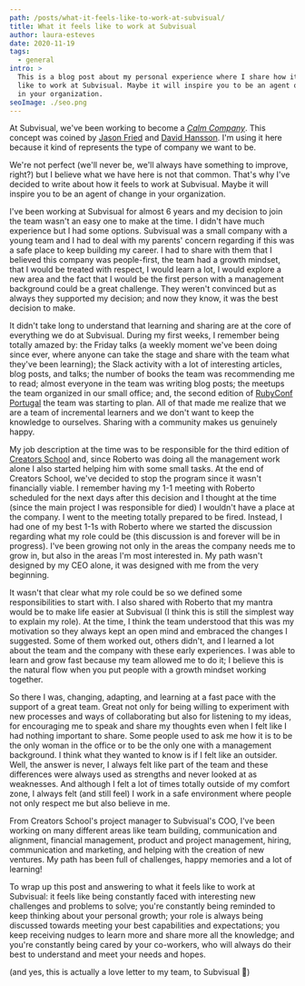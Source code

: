 ```yaml
---
path: /posts/what-it-feels-like-to-work-at-subvisual/
title: What it feels like to work at Subvisual
author: laura-esteves
date: 2020-11-19
tags:
  - general
intro: >
  This is a blog post about my personal experience where I share how it feels
  like to work at Subvisual. Maybe it will inspire you to be an agent of change
  in your organization.
seoImage: ./seo.png
---
```


At Subvisual, we've been working to become a *[Calm Company]*. This concept was
coined by [Jason Fried] and [David Hansson]. I'm using it here because it kind
of represents the type of company we want to be. 

We're not perfect (we'll never be, we'll always have something to improve,
right?) but I believe what we have here is not that common. That's why I've
decided to write about how it feels to work at Subvisual. Maybe it will inspire
you to be an agent of change in your organization.

I've been working at Subvisual for almost 6 years and my decision to join the
team wasn't an easy one to make at the time. I didn't have much experience but
I had some options. Subvisual was a small company with a young team and I had
to deal with my parents' concern regarding if this was a safe place to keep
building my career. I had to share with them that I believed this company was
people-first, the team had a growth mindset, that I would be treated with
respect, I would learn a lot, I would explore a new area and the fact that I
would be the first person with a management background could be a great
challenge. They weren't convinced but as always they supported my decision; and
now they know, it was the best decision to make.

It didn't take long to understand that learning and sharing are at the core of
everything we do at Subvisual. During my first weeks, I remember being totally
amazed by: the Friday talks (a weekly moment we've been doing since ever, where
anyone can take the stage and share with the team what they've been learning);
the Slack activity with a lot of interesting articles, blog posts, and talks;
the number of books the team was recommending me to read; almost everyone in
the team was writing blog posts; the meetups the team organized in our small
office; and, the second edition of [RubyConf Portugal] the team was starting to
plan. All of that made me realize that we are a team of incremental learners
and we don't want to keep the knowledge to ourselves. Sharing with a community
makes us genuinely happy.

My job description at the time was to be responsible for the third edition of
[Creators School] and, since Roberto was doing all the management work alone I
also started helping him with some small tasks. At the end of Creators School,
we've decided to stop the program since it wasn't financially viable. I
remember having my 1-1 meeting with Roberto scheduled for the next days after
this decision and I thought at the time (since the main project I was
responsible for died) I wouldn't have a place at the company. I went to the
meeting totally prepared to be fired. Instead, I had one of my best 1-1s with
Roberto where we started the discussion regarding what my role could be (this
discussion is and forever will be in progress). I've been growing not only in
the areas the company needs me to grow in, but also in the areas I'm most
interested in. My path wasn't designed by my CEO alone, it was designed with me
from the very beginning.

It wasn't that clear what my role could be so we defined some responsibilities
to start with. I also shared with Roberto that my mantra would be to make life
easier at Subvisual (I think this is still the simplest way to explain my
role). At the time, I think the team understood that this was my motivation so
they always kept an open mind and embraced the changes I suggested. Some of
them worked out, others didn't, and I learned a lot about the team and the
company with these early experiences. I was able to learn and grow fast because
my team allowed me to do it; I believe this is the natural flow when you put
people with a growth mindset working together. 

So there I was, changing, adapting, and learning at a fast pace with the
support of a great team. Great not only for being willing to experiment with
new processes and ways of collaborating but also for listening to my ideas, for
encouraging me to speak and share my thoughts even when I felt like I had
nothing important to share. Some people used to ask me how it is to be the only
woman in the office or to be the only one with a management background. I think
what they wanted to know is if I felt like an outsider. Well, the answer is
never, I always felt like part of the team and these differences were always
used as strengths and never looked at as weaknesses. And although I felt a lot
of times totally outside of my comfort zone, I always felt (and still feel) I
work in a safe environment where people not only respect me but also believe in
me.

From Creators School's project manager to Subvisual's COO, I've been working on
many different areas like team building, communication and alignment, financial
management, product and project management, hiring, communication and
marketing, and helping with the creation of new ventures. My path has been full
of challenges, happy memories and a lot of learning!

To wrap up this post and answering to what it feels like to work at Subvisual:
it feels like being constantly faced with interesting new challenges and
problems to solve; you're constantly being reminded to keep thinking about your
personal growth; your role is always being discussed towards meeting your best
capabilities and expectations; you keep receiving nudges to learn more and
share more all the knowledge; and you're constantly being cared by your
co-workers, who will always do their best to understand and meet your needs and
hopes.

(and yes, this is actually a love letter to my team, to Subvisual 💙)


[Calm Company]: https://m.signalvnoise.com/the-calm-company-our-next-book/
[Jason Fried]: https://twitter.com/jasonfried
[David Hansson]: https://twitter.com/dhh
[RubyConf Portugal]: https://2015.rubyconf.pt/
[Creators School]: http://creatorsschool.com/
